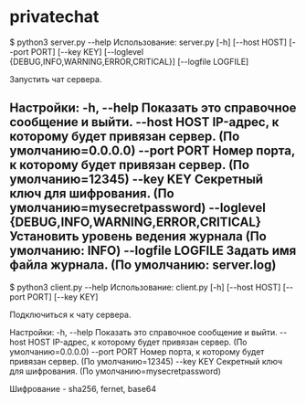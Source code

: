 # privatechat
$ python3 server.py --help
Использование: server.py [-h] [--host HOST] [--port PORT] [--key KEY] [--loglevel {DEBUG,INFO,WARNING,ERROR,CRITICAL}] [--logfile LOGFILE]

Запустить чат сервера.

Настройки:
  -h, --help            Показать это справочное сообщение и выйти.
  --host HOST           IP-адрес, к которому будет привязан сервер. (По умолчанию=0.0.0.0)
  --port PORT           Номер порта, к которому будет привязан сервер. (По умолчанию=12345)
  --key KEY             Секретный ключ для шифрования. (По умолчанию=mysecretpassword)
  --loglevel {DEBUG,INFO,WARNING,ERROR,CRITICAL}
                        Установить уровень ведения журнала (По умолчанию: INFO)
  --logfile LOGFILE     Задать имя файла журнала. (По умолчанию: server.log)
--------------------------------------------------------------------------
$ python3 client.py --help
Использование: client.py [-h] [--host HOST] [--port PORT] [--key KEY]

Подключиться к чату сервера.

Настройки:
  -h, --help            Показать это справочное сообщение и выйти.
  --host HOST           IP-адрес, к которому будет привязан сервер. (По умолчанию=0.0.0.0)
  --port PORT           Номер порта, к которому будет привязан сервер. (По умолчанию=12345)
  --key KEY             Секретный ключ для шифрования. (По умолчанию=mysecretpassword)
  
  Шифрование - sha256, fernet, base64

